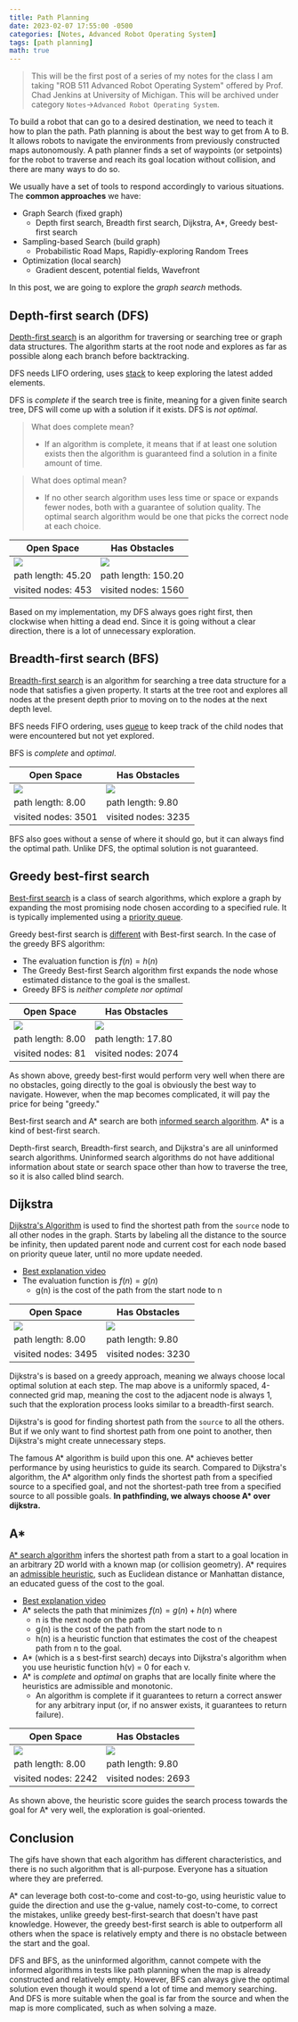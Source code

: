 ```yaml
---
title: Path Planning
date: 2023-02-07 17:55:00 -0500
categories: [Notes, Advanced Robot Operating System]
tags: [path planning] 
math: true
---
```


> This will be the first post of a series of my notes for the class I am taking "ROB 511 Advanced Robot Operating System" offered by Prof. Chad Jenkins at University of Michigan. This will be archived under category `Notes`->`Advanced Robot Operating System`.

To build a robot that can go to a desired destination, we need to teach it how to plan the path. Path planning is about the best way to get from A to B. It allows robots to navigate the environments from previously constructed maps autonomously. A path planner finds a set of waypoints (or setpoints) for the robot to traverse and reach its goal location without collision, and there are many ways to do so.


We usually have a set of tools to respond accordingly to various situations. The **common approaches** we have:
- Graph Search (fixed graph)
  - Depth first search, Breadth first search, Dijkstra, A*, Greedy best-first search
- Sampling-based Search (build graph)
  - Probabilistic Road Maps, Rapidly-exploring Random Trees
- Optimization (local search)
  - Gradient descent, potential fields, Wavefront

In this post, we are going to explore the *graph search* methods.


## Depth-first search (DFS)


[Depth-first search](https://en.wikipedia.org/wiki/Depth-first_search) is an algorithm for traversing or searching tree or graph data structures. The algorithm starts at the root node and explores as far as possible along each branch before backtracking. 

DFS needs LIFO ordering, uses [stack](https://en.wikipedia.org/wiki/Stack_(abstract_data_type)) to keep exploring the latest added elements.

DFS is *complete* if the search tree is finite, meaning for a given finite search tree, DFS will come up with a solution if it exists. DFS is *not optimal*.

> What does complete mean? <br>
> - If an algorithm is complete, it means that if at least one solution exists then the algorithm is guaranteed find a solution in a finite amount of time.

> What does optimal mean? <br>
> - If no other search algorithm uses less time or space or expands fewer nodes, both with a guarantee of solution quality. The optimal search algorithm would be one that picks the correct node at each choice.


|Open Space | Has Obstacles |
| ------- |------- |
|![](\assets/figures/2023-images/2023-02-07-path-planning/dfs_empty.gif) | ![](\assets/figures/2023-images/2023-02-07-path-planning/dfs_obstacles.gif)|
|path length: 45.20 |path length: 150.20 |
|visited nodes: 453|visited nodes: 1560 |

Based on my implementation, my DFS always goes right first, then clockwise when hitting a dead end. Since it is going without a clear direction, there is a lot of unnecessary exploration. 

## Breadth-first search (BFS)

[Breadth-first search](https://en.wikipedia.org/wiki/Breadth-first_search) is an algorithm for searching a tree data structure for a node that satisfies a given property. It starts at the tree root and explores all nodes at the present depth prior to moving on to the nodes at the next depth level. 

BFS needs FIFO ordering, uses [queue](https://en.wikipedia.org/wiki/Queue_(abstract_data_type)) to keep track of the child nodes that were encountered but not yet explored.

BFS is *complete* and *optimal*.

|Open Space | Has Obstacles |
| ------- |------- |
|![](\assets/figures/2023-images/2023-02-07-path-planning/bfs_empty.gif) | ![](\assets/figures/2023-images/2023-02-07-path-planning/bfs_obstacles.gif)|
|path length: 8.00 |path length: 9.80 |
|visited nodes: 3501|visited nodes: 3235 |

BFS also goes without a sense of where it should go, but it can always find the optimal path. Unlike DFS, the optimal solution is not guaranteed.

## Greedy best-first search

[Best-first search](https://en.wikipedia.org/wiki/Best-first_search) is a class of search algorithms, which explore a graph by expanding the most promising node chosen according to a specified rule. It is typically implemented using a [priority queue](https://en.wikipedia.org/wiki/Priority_queue).

Greedy best-first search is [different](https://stackoverflow.com/questions/8374308/is-the-greedy-best-first-search-algorithm-different-from-the-best-first-search-a) with Best-first search. In the case of the greedy BFS algorithm:
- The evaluation function is $f(n)=h(n)$
- The Greedy Best-first Search algorithm first expands the node whose estimated distance to the goal is the smallest.
- Greedy BFS is *neither complete nor optimal*

|Open Space | Has Obstacles |
| ------- |------- |
|![](\assets/figures/2023-images/2023-02-07-path-planning/greedy_empty.gif) | ![](\assets/figures/2023-images/2023-02-07-path-planning/greedy_obstacles.gif)|
|path length: 8.00 |path length: 17.80 |
|visited nodes: 81|visited nodes: 2074|

As shown above, greedy best-first would perform very well when there are no obstacles, going directly to the goal is obviously the best way to navigate. However, when the map becomes complicated, it will pay the price for being "greedy."

Best-first search and A\* search are both [informed search algorithm](https://stackoverflow.com/a/10374370). A* is a kind of best-first search.

Depth-first search, Breadth-first search, and Dijkstra's are all uninformed search algorithms. Uninformed search algorithms do not have additional information about state or search space other than how to traverse the tree, so it is also called blind search.

## Dijkstra

[Dijkstra's Algorithm](https://en.wikipedia.org/wiki/Dijkstra%27s_algorithm) is used to find the shortest path from the `source` node to all other nodes in the graph. Starts by labeling all the distance to the source be infinity, then updated parent node and current cost for each node based on priority queue later, until no more update needed.
- [Best explanation video](https://www.youtube.com/watch?v=pVfj6mxhdMw)
- The evaluation function is $f(n)=g(n)$
  - g(n) is the cost of the path from the start node to n

|Open Space | Has Obstacles |
| ------- |------- |
|![](\assets/figures/2023-images/2023-02-07-path-planning/dijkstra_empty.gif) | ![](\assets/figures/2023-images/2023-02-07-path-planning/dijkstra_obstacles.gif)|
|path length: 8.00 |path length: 9.80 |
|visited nodes: 3495|visited nodes: 3230|

Dijkstra's is based on a greedy approach, meaning we always choose local optimal solution at each step. The map above is a uniformly spaced, 4-connected grid map, meaning the cost to the adjacent node is always 1, such that the exploration process looks similar to a breadth-first search.

Dijkstra's is good for finding shortest path from the `source` to all the others. But if we only want to find shortest path from one point to another, then Dijkstra's might create unnecessary steps.

The famous A\* algorithm is build upon this one. A\* achieves better performance by using heuristics to guide its search. Compared to Dijkstra's algorithm, the A* algorithm only finds the shortest path from a specified source to a specified goal, and not the shortest-path tree from a specified source to all possible goals. **In pathfinding, we always choose A\* over dijkstra.**

## A*

[A* search algorithm](https://en.wikipedia.org/wiki/A*_search_algorithm) infers the shortest path from a start to a goal location in an arbitrary 2D world with a known map (or collision geometry). A* requires an [admissible heuristic](https://en.wikipedia.org/wiki/Admissible_heuristic), such as Euclidean distance or Manhattan distance, an educated guess of the cost to the goal.
- [Best explanation video](https://www.youtube.com/watch?v=eSOJ3ARN5FM)
- A* selects the path that minimizes $f(n)=g(n)+h(n)$ where 
  - n is the next node on the path
  - g(n) is the cost of the path from the start node to n
  - h(n) is a heuristic function that estimates the cost of the cheapest path from n to the goal.
- A* (which is a s best-first search) decays into Dijkstra's algorithm when you use heuristic function h(v)  = 0 for each v.
- A\* is *complete* and *optimal* on graphs that are locally finite where the heuristics are admissible and monotonic.
  - An algorithm is complete if it guarantees to return a correct answer for any arbitrary input (or, if no answer exists, it guarantees to return failure).

|Open Space | Has Obstacles |
| ------- |------- |
|![](\assets/figures/2023-images/2023-02-07-path-planning/Astar_empty.gif) | ![](\assets/figures/2023-images/2023-02-07-path-planning/Astar_obstacles.gif)|
|path length: 8.00 |path length: 9.80 |
|visited nodes: 2242|visited nodes: 2693|

As shown above, the heuristic score guides the search process towards the goal for A* very well, the exploration is goal-oriented.

## Conclusion
The gifs have shown that each algorithm has different characteristics, and there is no such algorithm that is all-purpose. Everyone has a situation where they are preferred. 

A* can leverage both cost-to-come and cost-to-go, using heuristic value to guide the direction and use the g-value, namely cost-to-come, to correct the mistakes, unlike greedy best-first-search that doesn't have past knowledge. However, the greedy best-first search is able to outperform all others when the space is relatively empty and there is no obstacle between the start and the goal. 

DFS and BFS, as the uninformed algorithm, cannot compete with the informed algorithms in tests like path planning when the map is already constructed and relatively empty. However, BFS can always give the optimal solution even though it would spend a lot of time and memory searching. And DFS is more suitable when the goal is far from the source and when the map is more complicated, such as when solving a maze.